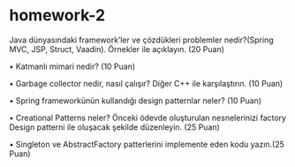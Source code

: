 # homework-2

Java dünyasındaki framework’ler ve çözdükleri problemler nedir?(Spring MVC, JSP,
Struct, Vaadin). Örnekler ile açıklayın. (20 Puan)

• Katmanlı mimari nedir? (10 Puan)

• Garbage collector nedir, nasıl çalışır? Diğer C++ ile karşılaştırın. (10 Puan)

• Spring frameworkünün kullandığı design patternlar neler? (10 Puan)

• Creational Patterns neler? Önceki ödevde oluşturulan nesnelerinizi factory Design
patterni ile oluşacak şekilde düzenleyin. (25 Puan)

• Singleton ve AbstractFactory patterlerini implemente eden kodu yazın.(25 Puan)

